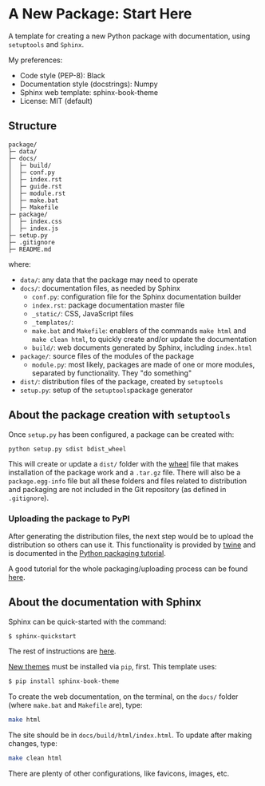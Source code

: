 # A New Package: Start Here

A template for creating a new Python package with documentation, using `setuptools` and `Sphinx`.

My preferences:

- Code style (PEP-8): Black
- Documentation style (docstrings): Numpy
- Sphinx web template: sphinx-book-theme
- License: MIT (default)

## Structure

```
package/
├─ data/
├─ docs/
│  ├─ build/
│  ├─ conf.py
│  ├─ index.rst
│  ├─ guide.rst
│  ├─ module.rst
│  ├─ make.bat
│  ├─ Makefile
├─ package/
│  ├─ index.css
│  ├─ index.js
├─ setup.py
├─ .gitignore
├─ README.md
```

where:

- `data/`: any data that the package may need to operate
- `docs/`: documentation files, as needed by Sphinx
    - `conf.py`: configuration file for the Sphinx documentation builder
    - `index.rst`: package documentation master file
    - `_static/`: CSS, JavaScript files
    - `_templates/`: 
    - `make.bat` and `Makefile`: enablers of the commands `make html` and `make clean html`, to quickly create and/or update the documentation
    - `build/`: web documents generated by Sphinx, including `index.html`
- `package/`: source files of the modules of the package
    - `module.py`: most likely, packages are made of one or more modules, separated by functionality. They "do something"
- `dist/`: distribution files of the package, created by `setuptools`
- `setup.py`: setup of the `setuptools`package generator

## About the package creation with `setuptools`

Once `setup.py` has been configured, a package can be created with:

```bash
python setup.py sdist bdist_wheel
```

This will create or update a `dist/` folder with the [wheel](https://realpython.com/python-wheels/) file that makes installation of the package work and a `.tar.gz` file. There will also be a `package.egg-info` file but all these folders and files related to distribution and packaging are not included in the Git repository (as defined in `.gitignore`).

### Uploading the package to PyPI

After generating the distribution files, the next step would be to upload the distribution so others can use it. This functionality is provided by [twine](https://pypi.org/project/twine) and is documented in the [Python packaging tutorial](https://packaging.python.org/en/latest/tutorials/packaging-projects/).

A good tutorial for the whole packaging/uploading process can be found [here](https://www.freecodecamp.org/news/build-your-first-python-package/).

## About the documentation with Sphinx

Sphinx can be quick-started with the command:

```bash
$ sphinx-quickstart
```

The rest of instructions are [here](https://www.sphinx-doc.org/en/master/usage/quickstart.html).

[New themes](https://sphinx-themes.org/) must be installed via `pip`, first. This template uses:

```bash
$ pip install sphinx-book-theme
```

To create the web documentation, on the terminal, on the `docs/` folder (where `make.bat` and `Makefile` are), type:

```bash
make html
```

The site should be in `docs/build/html/index.html`. To update after making changes, type:

```bash
make clean html
```

There are plenty of other configurations, like favicons, images, etc.
